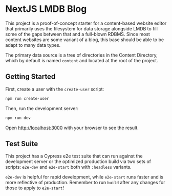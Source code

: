 # NextJS LMDB Blog

This project is a proof-of-concept starter for a content-based website editor that primarily uses the filesystem for data storage alongside LMDB to fill some of the gaps between that and a full-blown RDBMS. Since most content websites are some variant of a blog, this base should be able to be adapt to many data types.

The primary data source is a tree of directories in the Content Directory, which by default is named `content` and located at the root of the project.

## Getting Started

First, create a user with the `create-user` script:

```bash
npm run create-user
```

Then, run the development server:

```bash
npm run dev
```

Open [http://localhost:3000](http://localhost:3000) with your browser to see the result.

## Test Suite

This project has a Cypress e2e test suite that can run against the development server or the optimized production build via two sets of scripts: `e2e-dev` and `e2e-start` both with `:headless` variants.

`e2e-dev` is helpful for rapid development, while `e2e-start` runs faster and is more reflective of production. Remember to run `build` after any changes for those to apply to `e2e-start`!
